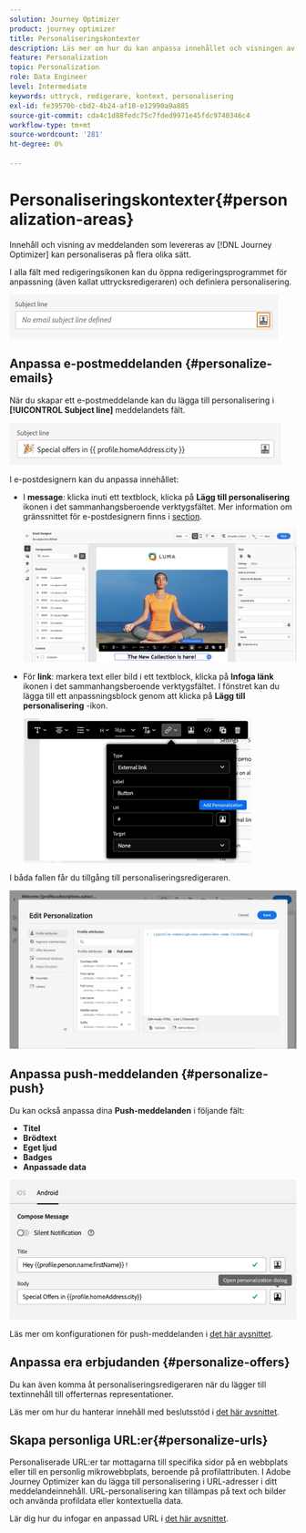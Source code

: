 ```yaml
---
solution: Journey Optimizer
product: journey optimizer
title: Personaliseringskontexter
description: Läs mer om hur du kan anpassa innehållet och visningen av dina meddelanden.
feature: Personalization
topic: Personalization
role: Data Engineer
level: Intermediate
keywords: uttryck, redigerare, kontext, personalisering
exl-id: fe39570b-cbd2-4b24-af10-e12990a9a885
source-git-commit: cda4c1d88fedc75c7fded9971e45fdc9740346c4
workflow-type: tm+mt
source-wordcount: '281'
ht-degree: 0%

---
```


# Personaliseringskontexter{#personalization-areas}

Innehåll och visning av meddelanden som levereras av [!DNL Journey Optimizer] kan personaliseras på flera olika sätt.

I alla fält med redigeringsikonen kan du öppna redigeringsprogrammet för anpassning (även kallat uttrycksredigeraren) och definiera personalisering.

![](assets/perso_icon.png)

## Anpassa e-postmeddelanden {#personalize-emails}

När du skapar ett e-postmeddelande kan du lägga till personalisering i **[!UICONTROL Subject line]** meddelandets fält.

![](assets/perso_subject.png)

I e-postdesignern kan du anpassa innehållet:

* I **message**: klicka inuti ett textblock, klicka på **Lägg till personalisering** ikonen i det sammanhangsberoende verktygsfältet. Mer information om gränssnittet för e-postdesignern finns i [section](../email/get-started-email-design.md).

  ![](assets/perso_insert.png)

* För **link**: markera text eller bild i ett textblock, klicka på **Infoga länk** ikonen i det sammanhangsberoende verktygsfältet. I fönstret kan du lägga till ett anpassningsblock genom att klicka på **Lägg till personalisering** -ikon.

  ![](assets/perso_link.png)

I båda fallen får du tillgång till personaliseringsredigeraren.

![](assets/perso_ee.png)

## Anpassa push-meddelanden {#personalize-push}

Du kan också anpassa dina **Push-meddelanden** i följande fält:

* **Titel**
* **Brödtext**
* **Eget ljud**
* **Badges**
* **Anpassade data**

![](assets/perso_push.png)

Läs mer om konfigurationen för push-meddelanden i [det här avsnittet](../push/push-gs.md).

## Anpassa era erbjudanden {#personalize-offers}

Du kan även komma åt personaliseringsredigeraren när du lägger till textinnehåll till offerternas representationer.

Läs mer om hur du hanterar innehåll med beslutsstöd i [det här avsnittet](../offers/offer-library/creating-personalized-offers.md#custom-text).

## Skapa personliga URL:er{#personalize-urls}

Personaliserade URL:er tar mottagarna till specifika sidor på en webbplats eller till en personlig mikrowebbplats, beroende på profilattributen. I Adobe Journey Optimizer kan du lägga till personalisering i URL-adresser i ditt meddelandeinnehåll. URL-personalisering kan tillämpas på text och bilder och använda profildata eller kontextuella data.

Lär dig hur du infogar en anpassad URL i [det här avsnittet](personalization-syntax.md#perso-urls).

